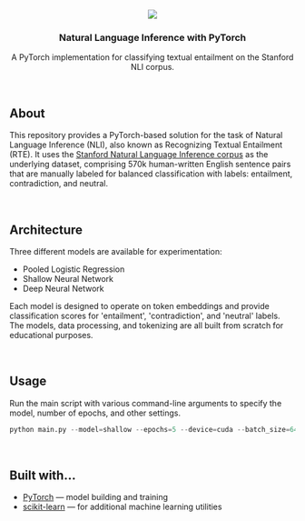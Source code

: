 <!--- Banner -->
<br />
<p align="center">
<a href="#"><img src="https://www.tclf.org/sites/default/files/styles/crop_2000x700/public/thumbnails/image/CA_Stanford_StanfordUniversity_courtesyWikimediaCommons_2011_005_Hero.jpg?itok=B8YAapxD"></a>
<h3 align="center">Natural Language Inference with PyTorch</h3>
<p align="center">A PyTorch implementation for classifying textual entailment on the Stanford NLI corpus.</p>

<!--- About --><br />
## About
This repository provides a PyTorch-based solution for the task of Natural Language Inference (NLI), also known as Recognizing Textual Entailment (RTE). It uses the [Stanford Natural Language Inference corpus](https://www.kaggle.com/datasets/stanfordu/stanford-natural-language-inference-corpus) as the underlying dataset, comprising 570k human-written English sentence pairs that are manually labeled for balanced classification with labels: entailment, contradiction, and neutral.

<!--- Architecture --><br />
## Architecture
Three different models are available for experimentation:
* Pooled Logistic Regression
* Shallow Neural Network
* Deep Neural Network

Each model is designed to operate on token embeddings and provide classification scores for 'entailment', 'contradiction', and 'neutral' labels.
The models, data processing, and tokenizing are all built from scratch for educational purposes.

<!--- Usage --><br />
## Usage
Run the main script with various command-line arguments to specify the model, number of epochs, and other settings.

```python
python main.py --model=shallow --epochs=5 --device=cuda --batch_size=64 --embedding_dim=128
```

<!--- Built with... --><br />
## Built with...
* [PyTorch](https://pytorch.org/) — model building and training
* [scikit-learn](https://scikit-learn.org/stable/) — for additional machine learning utilities
